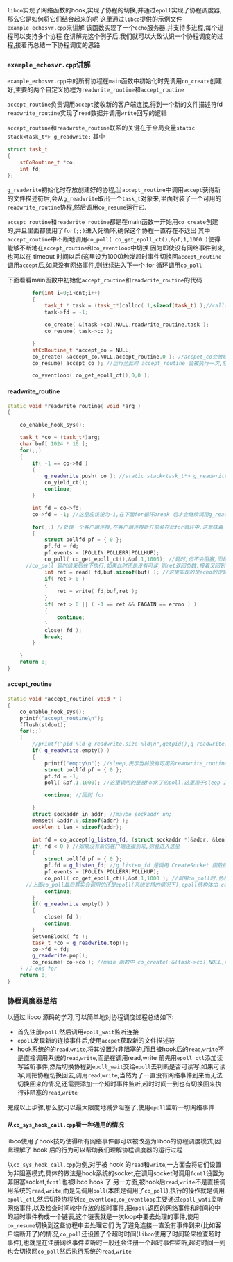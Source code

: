 `libco`实现了网络函数的hook,实现了协程的切换,并通过`epoll`实现了协程调度器,那么它是如何将它们结合起来的呢
这里通过`libco`提供的示例文件`example_echosvr.cpp`来讲解
该函数实现了一个`echo`服务器,并支持多进程,每个进程可以支持多个协程
在讲解完这个例子后,我们就可以大致认识一个协程调度的过程,接着再总结一下协程调度的思路
### `example_echosvr.cpp`讲解
`example_echosvr.cpp`中的所有协程在`main`函数中初始化时先调用`co_create`创建好,主要的两个自定义协程为`readwrite_routine`和`accept_routine`

`accept_routine`负责调用`accept`接收新的客户端连接,得到一个新的文件描述符fd
`readwrite_routine`实现了`read`数据并调用`write`回写的逻辑

`accept_routine`和`readwrite_routine`联系的关键在于全局变量`static stack<task_t*> g_readwrite;`
其中
```cpp
struct task_t
{
	stCoRoutine_t *co;
	int fd;
};
```
`g_readwrite`初始化时存放创建好的协程,当`accept_routine`中调用`accept`获得新的文件描述符后,会从`g_readwrite`取出一个`task_t`对象来,里面封装了一个可用的`readwrite_routine`协程,然后调用`co_resume`运行它.

`accept_routine`和`readwrite_routine`都是在main函数一开始用`co_create`创建的,并且里面都使用了`for(;;)`进入死循环,确保这个协程一直存在不退出
其中`accept_routine`中不断地调用`co_poll( co_get_epoll_ct(),&pf,1,1000 )`使得能够不断地在`accept_routine`和`co_eventloop`中切换
因为即使没有网络事件到来,也可以在 timeout 时间以后(这里设为1000)触发超时事件切换回`accept_routine`
调用`accept`后,如果没有网络事件,则继续进入下一个 for 循环调用`co_poll`

下面看看main函数中初始化`accept_routine`和`readwrite_routine`的代码
```cpp
		for(int i=0;i<cnt;i++)
		{
			task_t * task = (task_t*)calloc( 1,sizeof(task_t) );//calloc 分配的是数组,第一个参数是数组的长度,第二个长度是每个元素的内存大小,并且会自动全部初始化为0
			task->fd = -1;

			co_create( &(task->co),NULL,readwrite_routine,task );
			co_resume( task->co );

		}
		stCoRoutine_t *accept_co = NULL;
		co_create( &accept_co,NULL,accept_routine,0 ); //accpet_co会被赋值co_create_env的返回值
		co_resume( accept_co ); //运行至此时 accept_routine 会被执行一次,然后在调用到 co_poll 时被切出继续执行下面的 co_eventloop

		co_eventloop( co_get_epoll_ct(),0,0 );
```
#### readwrite_routine
```cpp
static void *readwrite_routine( void *arg )
{

	co_enable_hook_sys();

	task_t *co = (task_t*)arg;
	char buf[ 1024 * 16 ];
	for(;;)
	{
		if( -1 == co->fd )
		{
			g_readwrite.push( co ); //static stack<task_t*> g_readwrite;
			co_yield_ct();
			continue;
		}

		int fd = co->fd;
		co->fd = -1; //这里应该设为-1,在下面for循环break 后才会继续调用g_readwrite.push( co );否则会出错

		for(;;) //处理一个客户端连接,在客户端连接断开前会在此for循环中,这意味着一个客户端连接会占用一个 readwrite_routine协程, 并发请求时如果协程数不够则无法处理
		{
			struct pollfd pf = { 0 };
			pf.fd = fd;
			pf.events = (POLLIN|POLLERR|POLLHUP);
			co_poll( co_get_epoll_ct(),&pf,1,1000); //延时,但不会阻塞,而是协程被切换(co_poll进行了改造,加入到了时间轮去了),之后会回来,但这里不是普通的延时,而是使pf.fd = fd 并监听了读事件,以便在可读事件到来时及时切换回来
      //co_poll 延时结束后往下执行,如果此时还是没有可读,则ret返回负数,接着又回到for,返回for后调用poll这样就可以在没有可读但连接又没有断开时先切换到别的协程了
			int ret = read( fd,buf,sizeof(buf) ); //这里实现的是echo的逻辑，读出来，直接回写
			if( ret > 0 )
			{
				ret = write( fd,buf,ret );
			}
			if( ret > 0 || ( -1 == ret && EAGAIN == errno ) )
			{
				continue;
			}
			close( fd );
			break;
		}

	}
	return 0;
}

```
#### accept_routine
```cpp
static void *accept_routine( void * )
{
	co_enable_hook_sys();
	printf("accept_routine\n");
	fflush(stdout);
	for(;;)
	{
		//printf("pid %ld g_readwrite.size %ld\n",getpid(),g_readwrite.size());
		if( g_readwrite.empty() )
		{
			printf("empty\n"); //sleep,表示当前没有可用的readwrite_routine协程,新客户连接将无法处理
			struct pollfd pf = { 0 };
			pf.fd = -1;
			poll( &pf,1,1000); //这里调用的是被hook了的poll,这里用于sleep 1000 ms

			continue; //回到 for

		}
		struct sockaddr_in addr; //maybe sockaddr_un;
		memset( &addr,0,sizeof(addr) );
		socklen_t len = sizeof(addr);

		int fd = co_accept(g_listen_fd, (struct sockaddr *)&addr, &len); //co_accept 是无阻塞的
		if( fd < 0 ) //如果没有新的客户端连接到来,则会进入这里
		{
			struct pollfd pf = { 0 };
			pf.fd = g_listen_fd; //g_listen_fd 是调用 CreateSocket 函数得到的
			pf.events = (POLLIN|POLLERR|POLLHUP);
			co_poll( co_get_epoll_ct(),&pf,1,1000 ); //调用co_poll时,协程会切出,下次恢复时往下执行
      //上面co_poll最后其实会调用的还是epoll(系统支持的情况下),epoll结构体由 co_get_epoll_ct() 返回,而main函数中co_eventloop 监听的也是 co_get_epoll_ct() 的 epoll
			continue;
		}
		if( g_readwrite.empty() )
		{
			close( fd );
			continue;
		}
		SetNonBlock( fd );
		task_t *co = g_readwrite.top();
		co->fd = fd;
		g_readwrite.pop();
		co_resume( co->co ); //main 函数中 co_create( &(task->co),NULL,readwrite_routine,task ); 因此这里是恢复readwrite_routine的执行
	} // end for
	return 0;
}
```

### 协程调度器总结
以通过 libco 源码的学习,可以简单地对协程调度过程总结如下:
* 首先注册`epoll`,然后调用`epoll_wait`监听连接
* `epoll`发现新的连接事件后,使用`accpet`获取新的文件描述符
* hook系统的的`read`,`write`,将其设置为非阻塞的,而且被hook后的`read`,`write`不是直接调用系统的`read`,`write`,而是在调用read,write 前先用`epoll_ctl`添加读写监听事件,然后切换协程到`epoll_wait`交给`epoll`去判断是否可读写,如果可读写,则把协程切换回去,调用`read`,`write`,当然为了一直没有网络事件到来而无法切换回来的情况,还需要添加一个超时事件监听,超时时间一到也有切换回来执行非阻塞的`read`,`write`

完成以上步骤,那么就可以最大限度地减少阻塞了,使用`epoll`监听一切网络事件

#### 从`co_sys_hook_call.cpp`看一种通用的情况
libco使用了hook技巧使得所有网络事件都可以被改造为libco的协程调度模式,因此理解了 hook 后的行为可以帮助我们理解协程调度器的运行过程

以`co_sys_hook_call.cpp`为例,对于被 hook 的`read`和`write`,一方面会将它们设置为非阻塞模式,具体的做法是hook系统的socket,在调用socket时调用`fcntl`设置为非阻塞socket,`fcntl`也被libco hook 了
另一方面,被hook后`read`,`write`不是直接调用系统的`read`,`write`,而是先调用`poll`(本质是调用了`co_poll`),执行的操作就是调用`epoll_ctl`,然后切换协程到`co_eventloop`,`co_eventloop`主要通过`epoll_wati`监听网络事件,以及检查时间轮中存放的超时事件,把`epoll`返回的网络事件和时间轮中的超时事件构成一个链表,这个链表就是一次loop中要去处理的事件,使用`co_resume`切换到这些协程中去处理它们
为了避免连接一直没有事件到来(比如客户端断开了)的情况,`co_poll`还设置了个超时时间(`libco`使用了时间轮来检查超时事件),也就是在注册网络事件监听时一般还会注册一个超时事件监听,超时时间一到也会切换回`co_poll`然后执行系统的`read`,`write`
